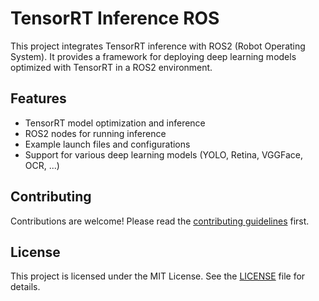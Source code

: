 # TensorRT Inference ROS

This project integrates TensorRT inference with ROS2 (Robot Operating System). It provides a framework for deploying deep learning models optimized with TensorRT in a ROS2 environment.

## Features

- TensorRT model optimization and inference
- ROS2 nodes for running inference
- Example launch files and configurations
- Support for various deep learning models (YOLO, Retina, VGGFace, OCR, ...)


## Contributing

Contributions are welcome! Please read the [contributing guidelines](CONTRIBUTING.md) first.

## License

This project is licensed under the MIT License. See the [LICENSE](LICENSE) file for details.